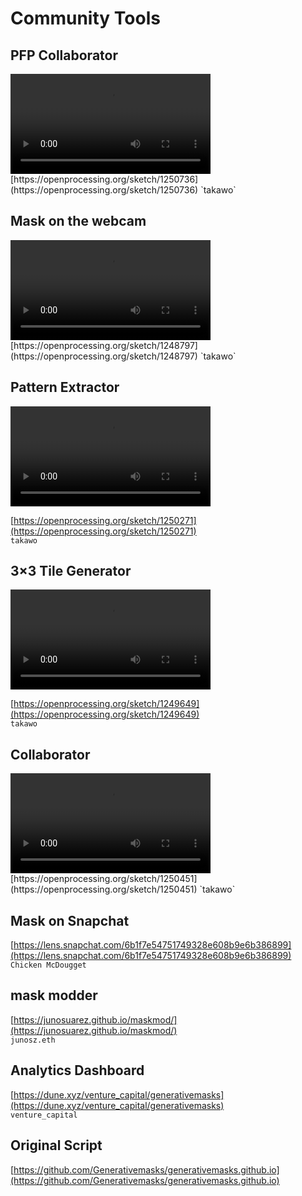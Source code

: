 # Community Tools

## PFP Collaborator

<video width="320" controls>
  <source src="../assets/videos/pfpcollab.mp4" type="video/mp4">
</video>
[https://openprocessing.org/sketch/1250736](https://openprocessing.org/sketch/1250736)  
`takawo`

## Mask on the webcam

<video width="320" controls>
  <source src="../assets/videos/webcam.mp4" type="video/mp4">
</video>
[https://openprocessing.org/sketch/1248797](https://openprocessing.org/sketch/1248797)  
`takawo`

## Pattern Extractor

<video width="320" controls>
  <source src="../assets/videos/patternextractor.mp4" type="video/mp4">
</video>

[https://openprocessing.org/sketch/1250271](https://openprocessing.org/sketch/1250271)  
`takawo`

## 3×3 Tile Generator

<video width="320" controls>
  <source src="../assets/videos/tilegenerator.mp4" type="video/mp4">
</video>

[https://openprocessing.org/sketch/1249649](https://openprocessing.org/sketch/1249649)  
`takawo`

## Collaborator

<video width="320" controls>
  <source src="../assets/videos/collaborator.mp4" type="video/mp4">
</video>
[https://openprocessing.org/sketch/1250451](https://openprocessing.org/sketch/1250451)  
`takawo`

## Mask on Snapchat

[https://lens.snapchat.com/6b1f7e54751749328e608b9e6b386899](https://lens.snapchat.com/6b1f7e54751749328e608b9e6b386899)  
`Chicken McDougget`

## mask modder

[https://junosuarez.github.io/maskmod/](https://junosuarez.github.io/maskmod/)  
`junosz.eth`

## Analytics Dashboard

[https://dune.xyz/venture_capital/generativemasks](https://dune.xyz/venture_capital/generativemasks)  
`venture_capital`

## Original Script

[https://github.com/Generativemasks/generativemasks.github.io](https://github.com/Generativemasks/generativemasks.github.io)
